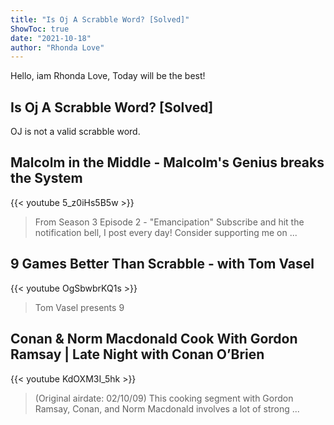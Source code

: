 ```yaml
---
title: "Is Oj A Scrabble Word? [Solved]"
ShowToc: true 
date: "2021-10-18"
author: "Rhonda Love" 
---
```


Hello, iam Rhonda Love, Today will be the best!
## Is Oj A Scrabble Word? [Solved]
OJ is not a valid scrabble word.

## Malcolm in the Middle - Malcolm's Genius breaks the System
{{< youtube 5_z0iHs5B5w >}}
>From Season 3 Episode 2 - "Emancipation" Subscribe and hit the notification bell, I post every day! Consider supporting me on ...

## 9 Games Better Than Scrabble - with Tom Vasel
{{< youtube OgSbwbrKQ1s >}}
>Tom Vasel presents 9 

## Conan & Norm Macdonald Cook With Gordon Ramsay | Late Night with Conan O’Brien
{{< youtube KdOXM3I_5hk >}}
>(Original airdate: 02/10/09) This cooking segment with Gordon Ramsay, Conan, and Norm Macdonald involves a lot of strong ...

